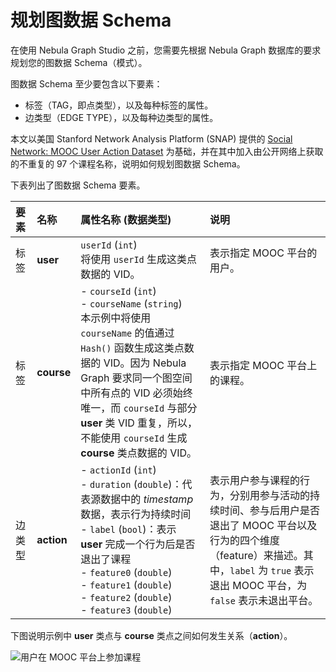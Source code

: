 # 规划图数据 Schema

在使用 Nebula Graph Studio 之前，您需要先根据 Nebula Graph 数据库的要求规划您的图数据 Schema（模式）。

图数据 Schema 至少要包含以下要素：

* 标签（TAG，即点类型），以及每种标签的属性。
* 边类型（EDGE TYPE），以及每种边类型的属性。

本文以美国 Stanford Network Analysis Platform (SNAP) 提供的 [Social Network: MOOC User Action Dataset](https://snap.stanford.edu/data/act-mooc.html "点击前往 Stanford Network Analysis Platform (SNAP)网站") 为基础，并在其中加入由公开网络上获取的不重复的 97 个课程名称，说明如何规划图数据 Schema。

下表列出了图数据 Schema 要素。

| 要素  | 名称  | 属性名称 (数据类型)  |  说明  |
| :---  | :---  | :---  | :---  |
| 标签  | **user**  | `userId` (`int`) <br /> 将使用 `userId` 生成这类点数据的 VID。 | 表示指定 MOOC 平台的用户。  |
| 标签  | **course** | - `courseId` (`int`)<br /> - `courseName` (`string`) <br />本示例中将使用 `courseName` 的值通过 `Hash()` 函数生成这类点数据的 VID。因为 Nebula Graph 要求同一个图空间中所有点的 VID 必须始终唯一，而 `courseId` 与部分 **user** 类 VID 重复，所以，不能使用 `courseId` 生成 **course** 类点数据的 VID。 | 表示指定 MOOC 平台上的课程。  |
| 边类型  | **action**  | - `actionId` (`int`) <br /> - `duration` (`double`)：代表源数据中的 _timestamp_ 数据，表示行为持续时间 <br /> - `label` (`bool`)：表示 **user** 完成一个行为后是否退出了课程 <br /> - `feature0` (`double`) <br /> - `feature1` (`double`) <br /> - `feature2` (`double`) <br /> - `feature3` (`double`) |  表示用户参与课程的行为，分别用参与活动的持续时间、参与后用户是否退出了 MOOC 平台以及行为的四个维度（feature）来描述。其中，`label` 为 `true` 表示退出 MOOC 平台，为 `false` 表示未退出平台。 |

下图说明示例中 **user** 类点与 **course** 类点之间如何发生关系（**action**）。

![用户在 MOOC 平台上参加课程](https://docs-cdn.nebula-graph.com.cn/nebula-studio-docs/st-ug-006.png "示例中 user 与 course 的关系")
